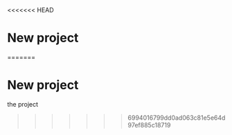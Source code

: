 <<<<<<< HEAD
# New project 

=======
# New project
the project
>>>>>>> 6994016799dd0ad063c81e5e64d97ef885c18719

